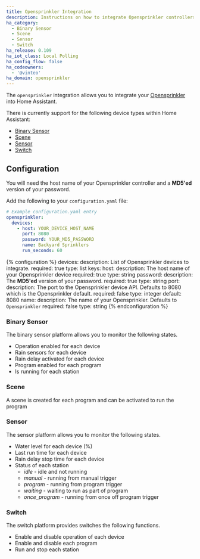 ```yaml
---
title: Opensprinkler Integration
description: Instructions on how to integrate Opensprinkler controllers into Home Assistant.
ha_category:
  - Binary Sensor
  - Scene
  - Sensor
  - Switch
ha_release: 0.109
ha_iot_class: Local Polling
ha_config_flow: false
ha_codeowners:
  - '@vinteo'
ha_domain: opensprinkler
---
```


The `opensprinkler` integration allows you to integrate your [Opensprinkler](https://opensprinkler.com/) into Home Assistant.

There is currently support for the following device types within Home Assistant:

- [Binary Sensor](#binary-sensor)
- [Scene](#scene)
- [Sensor](#sensor)
- [Switch](#switch)

## Configuration

You will need the host name of your Opensprinkler controller and a **MD5'ed** version of your password.

Add the following to your `configuration.yaml` file:

```yaml
# Example configuration.yaml entry
opensprinkler:
  devices:
    - host: YOUR_DEVICE_HOST_NAME
      port: 8080
      password: YOUR_MD5_PASSWORD
      name: Backyard Sprinklers
      run_seconds: 60
```

{% configuration %}
devices:
  description: List of Opensprinkler devices to integrate.
  required: true
  type: list
  keys:
    host:
      description: The host name of your Opensprinkler device
      required: true
      type: string
    password:
      description: The **MD5'ed** version of your password.
      required: true
      type: string
    port:
      description: The port to the Opensprinkler device API. Defaults to 8080 which is the Opensprinkler default.
      required: false
      type: integer
      default: 8080
    name:
      description: The name of your Opensprinkler. Defaults to `Opensprinkler`
      required: false
      type: string
{% endconfiguration %}

### Binary Sensor

The binary sensor platform allows you to monitor the following states.

- Operation enabled for each device
- Rain sensors for each device
- Rain delay activated for each device
- Program enabled for each program
- Is running for each station

### Scene

A scene is created for each program and can be activated to run the program

### Sensor

The sensor platform allows you to monitor the following states.

- Water level for each device (%)
- Last run time for each device
- Rain delay stop time for each device
- Status of each station
  - _idle_ - idle and not running
  - _manual_ - running from manual trigger
  - _program_ - running from program trigger
  - _waiting_ - waiting to run as part of program
  - _once\_program_ - running from once off program trigger

### Switch

The switch platform provides switches the following functions.

- Enable and disable operation of each device
- Enable and disable each program
- Run and stop each station
